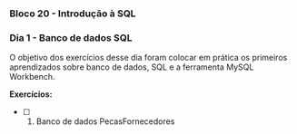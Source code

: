 ### Bloco 20 - Introdução à SQL
### Dia 1 - Banco de dados SQL

O objetivo dos exercícios desse dia foram colocar em prática os primeiros aprendizados sobre banco de dados, SQL e a ferramenta MySQL Workbench.

**Exercícios:**
- [ ] 1. Banco de dados PecasFornecedores
